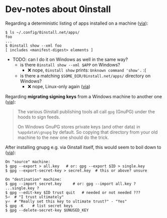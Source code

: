 # Dev-notes about 0install

Regarding a deterministic listing of apps installed on a machine
([via](https://sourceforge.net/p/zero-install/mailman/zero-install-devel/thread/CACZYt3RWbfbpH9p9icPfMoqH6o2Bo%3DVQoi7KnOtNZSpwNQbf8g%40mail.gmail.com/#msg58728255)):

```
$ ls ~/.config/0install.net/apps/
foo
...
$ 0install show --xml foo
[ includes <manifest-digest> elements ]
```
 - TODO: can I do it on Windows as well in the same way?
   - is there `0install show --xml $APP` on Windows?
     - ❌ nope, `0install show` prints: `Unknown command 'show'.` :(
   - is there a matching `$SOME_DIR/0install.net/apps/` directory on Windows?
     - ❌ nope, Linux-only again ([via](https://docs.0install.net/details/file-locations/))
  
Regarding **migrating signing keys** from a Windows machine to another one
([via](https://github.com/0install/docs/issues/26#issuecomment-2081639062)):

> The various 0install publishing tools all call `gpg` (GnuPG) under the hoods to sign feeds.
>
> On Windows GnuPG stores private keys (and other data) in `%appdata%\gnupg` by default.
> So copying that directory from your old machine to the new one should do the trick.

After installing gnupg e.g. via 0install itself, this would seem to boil down to
([via](https://unix.stackexchange.com/a/392355)):

```
On "source" machine:
$ gpg --export > all.key   # or: gpg --export $ID > single.key
$ gpg --export-secret-key > secret.key  # this or above? unsure

On "destination" machine:
$ gpg --import secret.key     # or: gpg --import all.key ? ...single.key ?
$ gpg --edit-key $ID trust quit   # needed or not needed ???
5⏎  # "I trust ultimately"
y⏎  # "Really set this key to ultimate trust?" - "Yes"
$ gpg -K    # list secret keys
$ gpg --delete-secret-key $UNUSED_KEY
```
